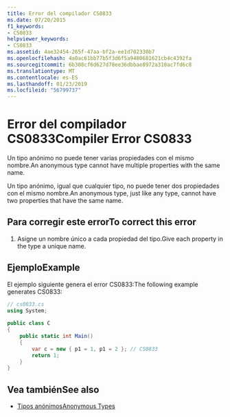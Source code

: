 ```yaml
---
title: Error del compilador CS0833
ms.date: 07/20/2015
f1_keywords:
- CS0833
helpviewer_keywords:
- CS0833
ms.assetid: 4ae32454-265f-47aa-bf2a-ee1d702330b7
ms.openlocfilehash: 4a0ac61bb77b5f3d6f5a9480681621cb4c4392fa
ms.sourcegitcommit: 6b308cf6d627d78ee36dbbae8972a310ac7fd6c8
ms.translationtype: MT
ms.contentlocale: es-ES
ms.lasthandoff: 01/23/2019
ms.locfileid: "56799737"
---
```

# <a name="compiler-error-cs0833"></a><span data-ttu-id="523ff-102">Error del compilador CS0833</span><span class="sxs-lookup"><span data-stu-id="523ff-102">Compiler Error CS0833</span></span>
<span data-ttu-id="523ff-103">Un tipo anónimo no puede tener varias propiedades con el mismo nombre.</span><span class="sxs-lookup"><span data-stu-id="523ff-103">An anonymous type cannot have multiple properties with the same name.</span></span>  
  
 <span data-ttu-id="523ff-104">Un tipo anónimo, igual que cualquier tipo, no puede tener dos propiedades con el mismo nombre.</span><span class="sxs-lookup"><span data-stu-id="523ff-104">An anonymous type, just like any type, cannot have two properties that have the same name.</span></span>  
  
## <a name="to-correct-this-error"></a><span data-ttu-id="523ff-105">Para corregir este error</span><span class="sxs-lookup"><span data-stu-id="523ff-105">To correct this error</span></span>  
  
1.  <span data-ttu-id="523ff-106">Asigne un nombre único a cada propiedad del tipo.</span><span class="sxs-lookup"><span data-stu-id="523ff-106">Give each property in the type a unique name.</span></span>  
  
## <a name="example"></a><span data-ttu-id="523ff-107">Ejemplo</span><span class="sxs-lookup"><span data-stu-id="523ff-107">Example</span></span>  
 <span data-ttu-id="523ff-108">El ejemplo siguiente genera el error CS0833:</span><span class="sxs-lookup"><span data-stu-id="523ff-108">The following example generates CS0833:</span></span>  
  
```csharp  
// cs0833.cs  
using System;  
  
public class C  
{  
    public static int Main()  
    {  
        var c = new { p1 = 1, p1 = 2 }; // CS0833  
        return 1;  
    }  
}  
```  
  
## <a name="see-also"></a><span data-ttu-id="523ff-109">Vea también</span><span class="sxs-lookup"><span data-stu-id="523ff-109">See also</span></span>

- [<span data-ttu-id="523ff-110">Tipos anónimos</span><span class="sxs-lookup"><span data-stu-id="523ff-110">Anonymous Types</span></span>](../../csharp/programming-guide/classes-and-structs/anonymous-types.md)
